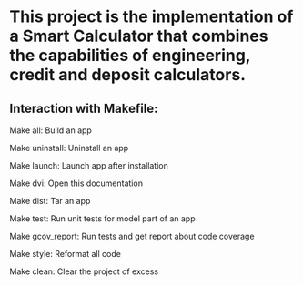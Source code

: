 # This project is the implementation of a Smart Calculator that combines the capabilities of engineering, credit and deposit calculators.

## Interaction with Makefile:
Make all: Build an app

Make uninstall: Uninstall an app

Make launch: Launch app after installation

Make dvi: Open this documentation

Make dist: Tar an app

Make test: Run unit tests for model part of an app

Make gcov_report: Run tests and get report about code coverage

Make style: Reformat all code

Make clean: Сlear the project of excess